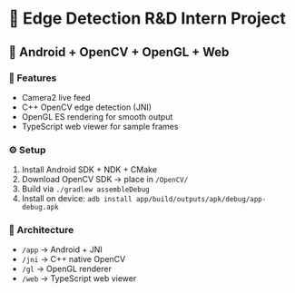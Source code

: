 # 🧠 Edge Detection R&D Intern Project

## 📱 Android + OpenCV + OpenGL + Web

### 🚀 Features
- Camera2 live feed
- C++ OpenCV edge detection (JNI)
- OpenGL ES rendering for smooth output
- TypeScript web viewer for sample frames

### ⚙️ Setup
1. Install Android SDK + NDK + CMake
2. Download OpenCV SDK → place in `/OpenCV/`
3. Build via `./gradlew assembleDebug`
4. Install on device: `adb install app/build/outputs/apk/debug/app-debug.apk`

### 🧩 Architecture
- `/app` → Android + JNI
- `/jni` → C++ native OpenCV
- `/gl` → OpenGL renderer
- `/web` → TypeScript web viewer


